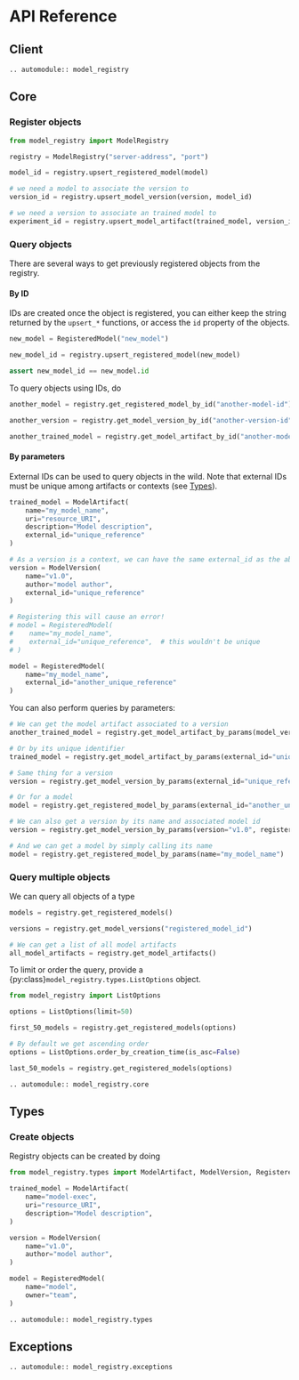 # API Reference

## Client

```{eval-rst}
.. automodule:: model_registry
```

## Core

### Register objects

<!-- TODO: update section -->
```py
from model_registry import ModelRegistry

registry = ModelRegistry("server-address", "port")

model_id = registry.upsert_registered_model(model)

# we need a model to associate the version to
version_id = registry.upsert_model_version(version, model_id)

# we need a version to associate an trained model to
experiment_id = registry.upsert_model_artifact(trained_model, version_id)
```

### Query objects

There are several ways to get previously registered objects from the registry.

#### By ID

IDs are created once the object is registered, you can either keep the string returned by the
`upsert_*` functions, or access the `id` property of the objects.

```py
new_model = RegisteredModel("new_model")

new_model_id = registry.upsert_registered_model(new_model)

assert new_model_id == new_model.id
```

To query objects using IDs, do

```py
another_model = registry.get_registered_model_by_id("another-model-id")

another_version = registry.get_model_version_by_id("another-version-id", another_model.id)

another_trained_model = registry.get_model_artifact_by_id("another-model-artifact-id")
```

#### By parameters

External IDs can be used to query objects in the wild.
Note that external IDs must be unique among artifacts or contexts (see [Types](#types)).

```py
trained_model = ModelArtifact(
    name="my_model_name",
    uri="resource_URI",
    description="Model description",
    external_id="unique_reference"
)

# As a version is a context, we can have the same external_id as the above
version = ModelVersion(
    name="v1.0",
    author="model author",
    external_id="unique_reference"
)

# Registering this will cause an error!
# model = RegisteredModel(
#    name="my_model_name",
#    external_id="unique_reference",  # this wouldn't be unique
# )

model = RegisteredModel(
    name="my_model_name",
    external_id="another_unique_reference"
)
```

You can also perform queries by parameters:

```py
# We can get the model artifact associated to a version
another_trained_model = registry.get_model_artifact_by_params(model_version_id=another_version.id)

# Or by its unique identifier
trained_model = registry.get_model_artifact_by_params(external_id="unique_reference")

# Same thing for a version
version = registry.get_model_version_by_params(external_id="unique_reference")

# Or for a model
model = registry.get_registered_model_by_params(external_id="another_unique_reference")

# We can also get a version by its name and associated model id
version = registry.get_model_version_by_params(version="v1.0", registered_model_id="x")

# And we can get a model by simply calling its name
model = registry.get_registered_model_by_params(name="my_model_name")
```

### Query multiple objects

We can query all objects of a type

```py
models = registry.get_registered_models()

versions = registry.get_model_versions("registered_model_id")

# We can get a list of all model artifacts
all_model_artifacts = registry.get_model_artifacts()
```

To limit or order the query, provide a {py:class}`model_registry.types.ListOptions` object.

```py
from model_registry import ListOptions

options = ListOptions(limit=50)

first_50_models = registry.get_registered_models(options)

# By default we get ascending order
options = ListOptions.order_by_creation_time(is_asc=False)

last_50_models = registry.get_registered_models(options)
```

```{eval-rst}
.. automodule:: model_registry.core
```

## Types

### Create objects

Registry objects can be created by doing

```py
from model_registry.types import ModelArtifact, ModelVersion, RegisteredModel

trained_model = ModelArtifact(
    name="model-exec",
    uri="resource_URI",
    description="Model description",
)

version = ModelVersion(
    name="v1.0",
    author="model author",
)

model = RegisteredModel(
    name="model",
    owner="team",
)
```

```{eval-rst}
.. automodule:: model_registry.types
```

## Exceptions

```{eval-rst}
.. automodule:: model_registry.exceptions
```
